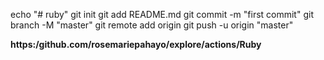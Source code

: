 echo "# ruby"
git init
git add README.md
git commit -m "first commit"
git branch -M "master"
git remote add origin 
git push -u origin "master"

**https:/github.com/rosemariepahayo/explore/actions/Ruby**
